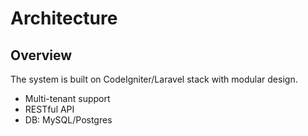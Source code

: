 # Architecture

## Overview
The system is built on CodeIgniter/Laravel stack with modular design.

- Multi-tenant support
- RESTful API
- DB: MySQL/Postgres
